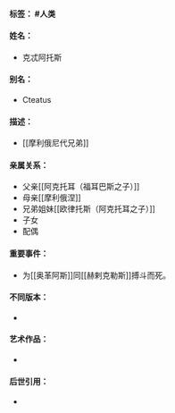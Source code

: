 #### 标签： #人类
#### 姓名：
- 克忒阿托斯
#### 别名：
- Cteatus
#### 描述：
- [[摩利俄尼代兄弟]]
#### 亲属关系：
- 父亲[[阿克托耳（福耳巴斯之子）]]
- 母亲[[摩利俄涅]]
- 兄弟姐妹[[欧律托斯（阿克托耳之子）]]
- 子女
- 配偶
#### 重要事件：
- 为[[奥革阿斯]]同[[赫剌克勒斯]]搏斗而死。
#### 不同版本：
- 
#### 艺术作品：
- 
#### 后世引用：
- 